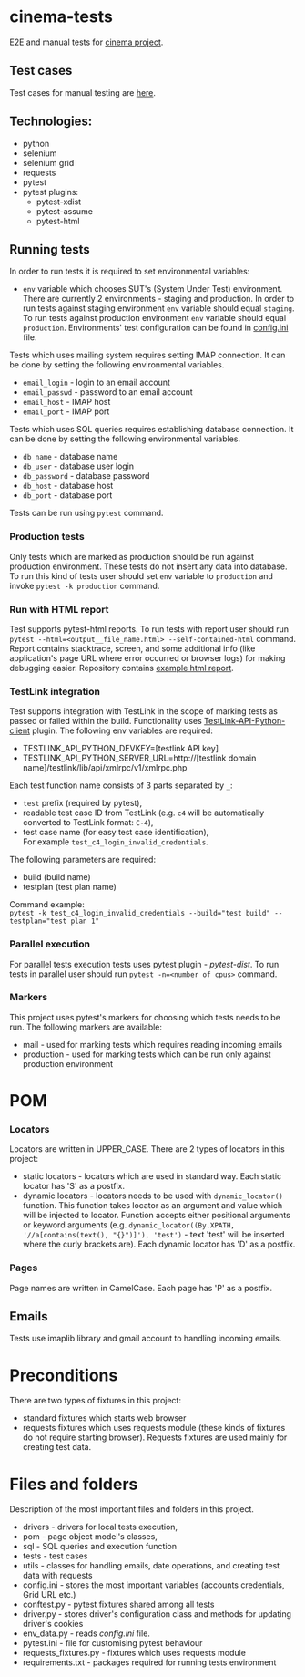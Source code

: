 # cinema-tests

E2E and manual tests for [cinema project](https://github.com/miloszhoc/cinema).

## Test cases

Test cases for manual testing
are [here](https://docs.google.com/spreadsheets/d/1waFV-8ZkhgdNZUMMdUEsn7iaLLuMzJ9fWcIrPRdYdkg/edit#gid=0).

## Technologies:

* python
* selenium
* selenium grid
* requests
* pytest
* pytest plugins:
    * pytest-xdist
    * pytest-assume
    * pytest-html

## Running tests

In order to run tests it is required to set environmental variables:

- `env` variable which chooses SUT's (System Under Test) environment. There are currently 2 environments - staging and
  production. In order to run tests against staging environment `env` variable should equal `staging`. To run tests
  against production environment `env` variable should equal `production`. Environments' test configuration can be found
  in [config.ini](./config.ini) file.

Tests which uses mailing system requires setting IMAP connection. It can be done by setting the following environmental
variables.

- `email_login` - login to an email account
- `email_passwd` - password to an email account
- `email_host` - IMAP host
- `email_port` - IMAP port

Tests which uses SQL queries requires establishing database connection. It can be done by setting the following
environmental variables.

- `db_name` - database name
- `db_user` - database user login
- `db_password` - database password
- `db_host` - database host
- `db_port` - database port

Tests can be run using `pytest` command.

### Production tests

Only tests which are marked as production should be run against production environment. These tests do not insert any
data into database. To run this kind of tests user should set `env` variable to `production` and
invoke `pytest -k production` command.

### Run with HTML report

Test supports pytest-html reports. To run tests with report user should
run `pytest --html=<output__file_name.html> --self-contained-html` command. Report contains stacktrace, screen, and some
additional info (like application's page URL where error occurred or browser logs) for making debugging easier.
Repository contains [example html report](./example_report.html).

### TestLink integration

Test supports integration with TestLink in the scope of marking tests as passed or failed within the build.
Functionality uses [TestLink-API-Python-client](https://github.com/lczub/TestLink-API-Python-client) plugin. 
The following env variables are required:   
* TESTLINK_API_PYTHON_DEVKEY=[testlink API key]   
* TESTLINK_API_PYTHON_SERVER_URL=http://[testlink domain name]/testlink/lib/api/xmlrpc/v1/xmlrpc.php   

Each test function name consists of 3 parts separated by `_`:
* `test` prefix (required by pytest),    
* readable test case ID from TestLink (e.g. `c4` will be automatically converted to TestLink format: `C-4`),    
* test case name (for easy test case identification),   
For example `test_c4_login_invalid_credentials`.   

The following parameters are required:   
* build (build name)   
* testplan (test plan name)    

Command example:   
`pytest -k test_c4_login_invalid_credentials --build="test build" --testplan="test plan 1"`   


### Parallel execution

For parallel tests execution tests uses pytest plugin - _pytest-dist_. To run tests in parallel user should
run `pytest -n=<number of cpus>` command.

### Markers

This project uses pytest's markers for choosing which tests needs to be run. The following markers are available:

- mail - used for marking tests which requires reading incoming emails
- production - used for marking tests which can be run only against production environment

# POM

### Locators

Locators are written in UPPER_CASE. There are 2 types of locators in this project:

* static locators - locators which are used in standard way. Each static locator has 'S' as a postfix.
* dynamic locators - locators needs to be used with `dynamic_locator()` function. This function takes locator as an
  argument and value which will be injected to locator. Function accepts either positional arguments or keyword
  arguments (e.g. `dynamic_locator((By.XPATH, '//a[contains(text(), "{}")]'), 'test')` - text 'test' will be inserted
  where the curly brackets are). Each dynamic locator has 'D' as a postfix.

### Pages

Page names are written in CamelCase. Each page has 'P' as a postfix.

## Emails

Tests use imaplib library and gmail account to handling incoming emails.

# Preconditions

There are two types of fixtures in this project:

- standard fixtures which starts web browser
- requests fixtures which uses requests module (these kinds of fixtures do not require starting browser). Requests
  fixtures are used mainly for creating test data.

# Files and folders

Description of the most important files and folders in this project.

* drivers - drivers for local tests execution,
* pom - page object model's classes,
* sql - SQL queries and execution function
* tests - test cases
* utils - classes for handling emails, date operations, and creating test data with requests
* config.ini - stores the most important variables (accounts credentials, Grid URL etc.)
* conftest.py - pytest fixtures shared among all tests
* driver.py - stores driver's configuration class and methods for updating driver's cookies
* env_data.py - reads _config.ini_ file.
* pytest.ini - file for customising pytest behaviour
* requests_fixtures.py - fixtures which uses requests module
* requirements.txt - packages required for running tests environment
